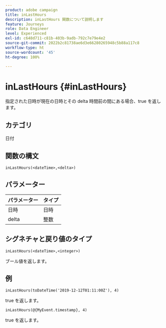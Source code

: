 ```yaml
---
product: adobe campaign
title: inLastHours
description: inLastHours 関数について説明します
feature: Journeys
role: Data Engineer
level: Experienced
exl-id: c648d711-c81b-403b-9adb-792c7e79e4e2
source-git-commit: 2022b2c81738ae6d3e66280265948c5b88a117c8
workflow-type: ht
source-wordcount: '45'
ht-degree: 100%

---
```


# inLastHours {#inLastHours}

指定された日時が現在の日時とその delta 時間前の間にある場合、true を返します。

## カテゴリ

日付

## 関数の構文

`inLastHours(<dateTime>,<delta>)`

## パラメーター

| パラメーター | タイプ |
|-----------|------------------|
| 日時 | 日時 |
| delta | 整数 |

## シグネチャと戻り値のタイプ

`inLastHours(<dateTime>,<integer>)`

ブール値を返します。

## 例

`inLastHours(toDateTime('2019-12-12T01:11:00Z'), 4)`

true を返します。

`inLastHours(@{MyEvent.timestamp}, 4)`

true を返します。
